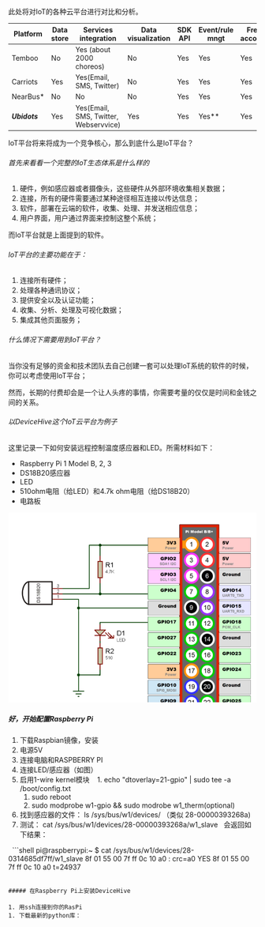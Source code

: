 此处将对IoT的各种云平台进行对比和分析。

Platform | Data store | Services integration | Data visualization | SDK API | Event/rule mngt | Free account
--- | --- | --- | --- | --- | --- | ---
Temboo | No | Yes (about 2000 choreos) | No | Yes | Yes | Yes
Carriots | Yes | Yes(Email, SMS, Twitter) | No | Yes | Yes | Yes
NearBus\*	| No	| No	| No	| Yes	| Yes	| Yes
**_Ubidots_**	| Yes	| Yes(Email, SMS, Twitter, Webservvice)	| Yes	| Yes	| Yes\*\*	| Yes

IoT平台将来将成为一个竞争核心，那么到底什么是IoT平台？

###### 首先来看看一个完整的IoT生态体系是什么样的

1. 硬件，例如感应器或者摄像头，这些硬件从外部环境收集相关数据；
1. 连接，所有的硬件需要通过某种途径相互连接以传达信息；
1. 软件，部署在云端的软件，收集、处理、并发送相应信息；
1. 用户界面，用户通过界面来控制这整个系统；

而IoT平台就是上面提到的软件。

###### IoT平台的主要功能在于：

1. 连接所有硬件；
1. 处理各种通讯协议；
1. 提供安全以及认证功能；
1. 收集、分析、处理及可视化数据；
1. 集成其他页面服务；

###### 什么情况下需要用到IoT平台？

当你没有足够的资金和技术团队去自己创建一套可以处理IoT系统的软件的时候，你可以考虑使用IoT平台；

然而，长期的付费却会是一个让人头疼的事情，你需要考量的仅仅是时间和金钱之间的关系。

###### 以DeviceHive这个IoT云平台为例子

这里记录一下如何安装远程控制温度感应器和LED。所需材料如下：

* Raspberry Pi 1 Model B, 2, 3
* DS18B20感应器
* LED
* 510ohm电阻（给LED）和4.7k ohm电阻（给DS18B20）
* 电路板

<img src="Images/80995d1-dsc.png" title="电路图" width="600px">

##### 好，开始配置Raspberry Pi

1. 下载Raspbian镜像，安装
1. 电源5V
1. 连接电脑和RASPBERRY PI
1. 连接LED/感应器（如图）
1. 启用1-wire kernel模块
    1. echo "dtoverlay=21-gpio" | sudo tee -a /boot/config.txt
    1. sudo reboot
    1. sudo modprobe w1-gpio && sudo modrobe w1_therm(optional)
1. 找到感应器的文件： ls /sys/bus/w1/devices/ （类似 28-00000393268a)
1. 测试： cat /sys/bus/w1/devices/28-00000393268a/w1_slave
   会返回如下结果：
   
   ```shell
   pi@raspberrypi:~ $ cat /sys/bus/w1/devices/28-0314685df7ff/w1_slave 
   8f 01 55 00 7f ff 0c 10 a0 : crc=a0 YES
   8f 01 55 00 7f ff 0c 10 a0 t=24937
   ```
   
##### 在Raspberry Pi上安装DeviceHive

1. 用ssh连接到你的RasPi
1. 下载最新的python库： 
